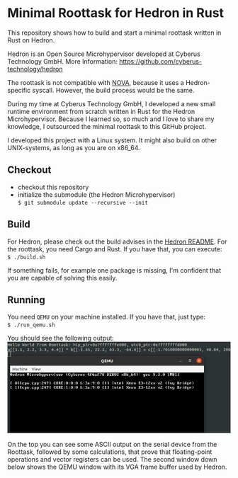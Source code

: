 # Minimal Roottask for Hedron in Rust
This repository shows how to build and start a minimal roottask written in Rust on Hedron.

Hedron is an Open Source Microhypervisor developed at Cyberus Technology GmbH.
More Information: https://github.com/cyberus-technology/hedron

The roottask is not compatible with [NOVA](https://github.com/udosteinberg/NOVA), because it uses a
Hedron-specific syscall. However, the build process would be the same.

During my time at Cyberus Technology GmbH, I developed a new small runtime environment from
scratch written in Rust for the Hedron Microhypervisor. Because I learned so, so much and
I love to share my knowledge, I outsourced the minimal roottask to this GitHub project.

I developed this project with a Linux system. It might also build on other UNIX-systems, as long as you are on x86_64.

## Checkout
- checkout this repository
- initialize the submodule (the Hedron Microhypervisor) \
  `$ git submodule update --recursive --init`

## Build
For Hedron, please check out the build advises in the [Hedron README](https://github.com/cyberus-technology/hedron#readme).
For the roottask, you need Cargo and Rust. If you have that, you can execute: \
`$ ./build.sh`

If something fails, for example one package is missing, I'm confident that you are capable of solving this easily.

## Running
You need `QEMU` on your machine installed. If you have that, just type: \
`$ ./run_qemu.sh`

You should see the following output: \
![alt text](screenshot.png "Top: Roottask Output to Serial; Bottom: VGA Output Microhypervisor")

On the top you can see some ASCII output on the serial device from the Roottask, followed by some calculations,
that prove that floating-point operations and vector registers can be used. The second window down below shows
the QEMU window with its VGA frame buffer used by Hedron.
